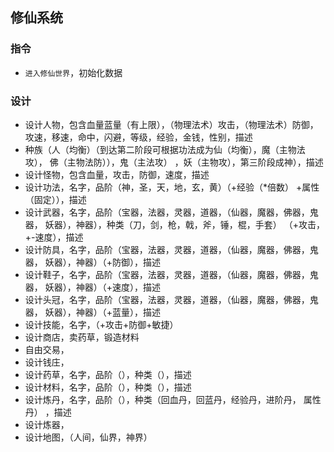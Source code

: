 ## 修仙系统
### 指令
* `进入修仙世界`，初始化数据


### 设计
* 设计人物，包含血量蓝量（有上限），（物理法术）攻击，（物理法术）防御，
  攻速，移速，命中，闪避，等级，经验，金钱，性别，描述
* 种族（人（均衡）（到达第二阶段可根据功法成为仙（均衡），魔（主物法攻），
  佛（主物法防）），鬼（主法攻） ，妖（主物攻），第三阶段成神），描述
* 设计怪物，包含血量，攻击，防御，速度，描述
* 设计功法，名字，品阶（神，圣，天，地，玄，黄）（+经验（*倍数）
  +属性（固定）），描述
* 设计武器，名字，品阶（宝器，法器，灵器，道器，（仙器，魔器，佛器，鬼器，
   妖器），神器），种类（刀，剑，枪，戟，斧，锤，棍，手套）
  （+攻击，+-速度），描述
* 设计防具，名字，品阶（宝器，法器，灵器，道器，（仙器，魔器，佛器，鬼器，
   妖器），神器）（+防御），描述
* 设计鞋子，名字，品阶（宝器，法器，灵器，道器，（仙器，魔器，佛器，鬼器，
   妖器），神器）（+速度），描述
* 设计头冠，名字，品阶（宝器，法器，灵器，道器，（仙器，魔器，佛器，鬼器，
   妖器），神器）（+蓝量），描述
* 设计技能，名字，（+攻击+防御+敏捷）
* 设计商店，卖药草，锻造材料
* 自由交易，
* 设计钱庄，
* 设计药草，名字，品阶（），种类（），描述
* 设计材料，名字，品阶（），种类（），描述
* 设计炼丹，名字，品阶（），种类（回血丹，回蓝丹，经验丹，进阶丹，
  属性丹） ，描述
* 设计炼器，
* 设计地图，（人间，仙界，神界）

